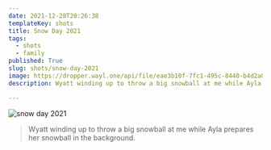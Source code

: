 ```yaml
---
date: 2021-12-28T20:26:38
templateKey: shots
title: Snow Day 2021
tags:
  - shots
  - family
published: True
slug: shots/snow-day-2021
image: https://dropper.wayl.one/api/file/eae3b10f-7fc1-495c-8440-b4d2a0cf475b.png
description: Wyatt winding up to throw a big snowball at me while Ayla prepares her snowball in the background.

---
```


![snow day 2021](https://dropper.wayl.one/api/file/eae3b10f-7fc1-495c-8440-b4d2a0cf475b.png)

> Wyatt winding up to throw a big snowball at me while Ayla prepares her snowball in the background.
